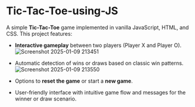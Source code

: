 # Tic-Tac-Toe-using-JS

A simple **Tic-Tac-Toe** game implemented in vanilla JavaScript, HTML, and CSS. This project features:  
- **Interactive gameplay** between two players (Player X and Player O).  
![Screenshot 2025-01-09 213451](https://github.com/user-attachments/assets/22719c88-0a66-4093-9701-b7e3a41dd4fd)

- Automatic detection of wins or draws based on classic win patterns.  
![Screenshot 2025-01-09 213550](https://github.com/user-attachments/assets/82c17613-e878-4de3-9db1-c96f898f46d6)

- Options to **reset the game** or start a **new game**.  
- User-friendly interface with intuitive game flow and messages for the winner or draw scenario.  

